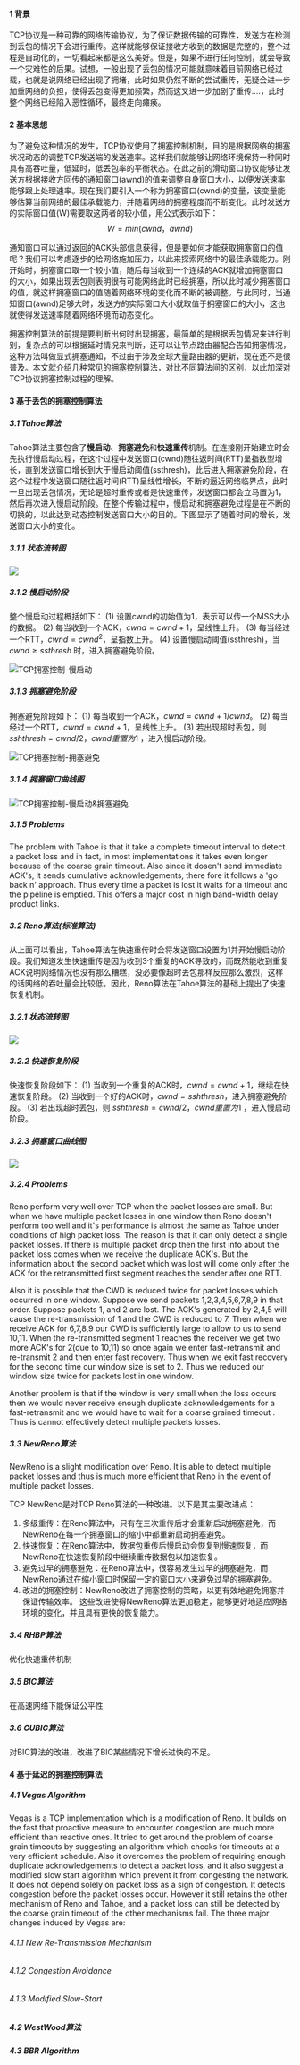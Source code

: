 #### 1 背景

TCP协议是一种可靠的网络传输协议，为了保证数据传输的可靠性，发送方在检测到丢包的情况下会进行重传。这样就能够保证接收方收到的数据是完整的，整个过程是自动化的，一切看起来都是这么美好。但是，如果不进行任何控制，就会导致一个灾难性的后果。试想，一般出现了丢包的情况可能就意味着目前网络已经过载，也就是说网络已经出现了拥堵，此时如果仍然不断的尝试重传，无疑会进一步加重网络的负担，使得丢包变得更加频繁，然而这又进一步加剧了重传....，此时整个网络已经陷入恶性循环，最终走向瘫痪。

#### 2 基本思想

为了避免这种情况的发生，TCP协议使用了拥塞控制机制，目的是根据网络的拥塞状况动态的调整TCP发送端的发送速率。这样我们就能够让网络环境保持一种同时具有高吞吐量，低延时，低丢包率的平衡状态。在此之前的滑动窗口协议能够让发送方根据接收方回传的通知窗口(awnd)的值来调整自身窗口大小，以便发送速率能够跟上处理速率。现在我们要引入一个称为拥塞窗口(cwnd)的变量，该变量能够估算当前网络的最佳承载能力，并随着网络的拥塞程度而不断变化。此时发送方的实际窗口值(W)需要取这两者的较小值，用公式表示如下：
$$
W=min(cwnd，awnd)
$$

通知窗口可以通过返回的ACK头部信息获得，但是要如何才能获取拥塞窗口的值呢？我们可以考虑逐步的给网络施加压力，以此来探索网络中的最佳承载能力。刚开始时，拥塞窗口取一个较小值，随后每当收到一个连续的ACK就增加拥塞窗口的大小，如果出现丢包则表明很有可能网络此时已经拥塞，所以此时减少拥塞窗口的值，就这样拥塞窗口的值随着网络环境的变化而不断的被调整。与此同时，当通知窗口(awnd)足够大时，发送方的实际窗口大小就取值于拥塞窗口的大小，这也就使得发送速率随着网络环境而动态变化。

拥塞控制算法的前提是要判断出何时出现拥塞，最简单的是根据丢包情况来进行判别，复杂点的可以根据延时情况来判断，还可以让节点路由器配合告知拥塞情况，这种方法叫做显式拥塞通知，不过由于涉及全球大量路由器的更新，现在还不是很普及。本文就介绍几种常见的拥塞控制算法，对比不同算法间的区别，以此加深对TCP协议拥塞控制过程的理解。

#### 3 基于丢包的拥塞控制算法

##### 3.1 Tahoe算法

Tahoe算法主要包含了**慢启动**、**拥塞避免**和**快速重传**机制。在连接刚开始建立时会先执行慢启动过程，在这个过程中发送窗口(cwnd)随往返时间(RTT)呈指数型增长，直到发送窗口增长到大于慢启动阈值(ssthresh)，此后进入拥塞避免阶段，在 这个过程中发送窗口随往返时间(RTT)呈线性增长，不断的逼近网络临界点，此时一旦出现丢包情况，无论是超时重传或者是快速重传，发送窗口都会立马置为1，然后再次进入慢启动阶段。在整个传输过程中，慢启动和拥塞避免过程是在不断的切换的，以此达到动态控制发送窗口大小的目的。下图显示了随着时间的增长，发送窗口大小的变化。

##### 3.1.1 状态流转图

![](https://raw.githubusercontent.com/liuyunplus/yun-images/master/mbeD1u.png)

##### 3.1.2 慢启动阶段

整个慢启动过程概括如下：
(1) 设置cwnd的初始值为1，表示可以传一个MSS大小的数据。
(2) 每当收到一个ACK，$cwnd = cwnd + 1$，呈线性上升。
(3) 每当经过一个RTT，$cwnd = cwnd^2$，呈指数上升。
(4) 设置慢启动阈值(ssthresh)，当 $cwnd \geq ssthresh$ 时，进入拥塞避免阶段。

![TCP拥塞控制-慢启动](https://raw.githubusercontent.com/liuyunplus/yun-images/master/aqNu0f.svg)

##### 3.1.3 拥塞避免阶段

拥塞避免阶段如下：
(1) 每当收到一个ACK，$cwnd = cwnd + 1/cwnd$。
(2) 每当经过一个RTT，$cwnd = cwnd + 1$，呈线性上升。
(3) 若出现超时丢包，则 $sshthresh =  cwnd/2，cwnd重置为1$ ，进入慢启动阶段。

![TCP拥塞控制-拥塞避免](https://raw.githubusercontent.com/liuyunplus/yun-images/master/gbIClA.svg)

##### 3.1.4 拥塞窗口曲线图
![TCP拥塞控制-慢启动&拥塞避免](https://raw.githubusercontent.com/liuyunplus/yun-images/master/6H0B8U.svg)

##### 3.1.5 Problems

The problem with Tahoe is that it take a complete timeout interval to detect a packet loss and in fact, in most implementations it takes even longer because of the coarse grain timeout. Also since it dosen't send immediate ACK's, it sends cumulative acknowledgements, there fore it follows a 'go back n' approach. Thus every time a packet is lost it waits for a timeout and the pipeline is emptied. This offers a major cost in high band-width delay product links.

##### 3.2 Reno算法(标准算法)

从上面可以看出，Tahoe算法在快速重传时会将发送窗口设置为1并开始慢启动阶段。我们知道发生快速重传是因为收到3个重复的ACK导致的，而既然能收到重复ACK说明网络情况也没有那么糟糕，没必要像超时丢包那样反应那么激烈，这样的话网络的吞吐量会比较低。因此，Reno算法在Tahoe算法的基础上提出了快速恢复机制。

##### 3.2.1 状态流转图

![](https://raw.githubusercontent.com/liuyunplus/yun-images/master/62JyDh.png)

##### 3.2.2 快速恢复阶段
快速恢复阶段如下：
(1) 当收到一个重复的ACK时，$cwnd = cwnd + 1$，继续在快速恢复阶段。
(2) 当收到一个好的ACK时，$cwnd = sshthresh$，进入拥塞避免阶段。
(3) 若出现超时丢包，则 $sshthresh =  cwnd/2，cwnd重置为1$ ，进入慢启动阶段。

##### 3.2.3 拥塞窗口曲线图
![](https://raw.githubusercontent.com/liuyunplus/yun-images/master/ljEGn1.svg)
##### 3.2.4 Problems

Reno perform very well over TCP when the packet losses are small. But when we have multiple packet losses in one window then Reno doesn't perform too well and it's performance is almost the same as Tahoe under conditions of high packet loss. The reason is that it can only detect a single packet losses. If there is multiple packet drop then the first info about the packet loss comes when we receive the duplicate ACK's. But the information about the  second packet which was lost will come only after the ACK for the retransmitted first segment reaches the sender after one RTT.

Also it is possible that the CWD is reduced twice for packet losses which occurred in one window. Suppose we send packets 1,2,3,4,5,6,7,8,9 in that order. Suppose packets 1, and 2 are lost. The ACK's generated by 2,4,5 will cause the re-transmission of 1 and the CWD is reduced to 7. Then when we receive ACK for 6,7,8,9 our CWD is sufficiently large to allow to us to send 10,11. When the re-transmitted segment 1 reaches the receiver we get two more ACK's for 2(due to 10,11) so once again we enter fast-retransmit and re-transmit 2 and then enter fast recovery. Thus when we exit fast recovery for the second time our window size is set to 2. Thus we reduced our window size twice for packets lost in one window.

Another problem is that if the window is very small when the loss occurs then we would never receive enough duplicate acknowledgements for a fast-retransmit and we would have to wait for a coarse grained timeout . Thus is cannot effectively detect multiple packets losses.

##### 3.3 NewReno算法

NewReno is a slight modification over Reno. It is able to detect multiple packet losses and thus is much more efficient that Reno in the event of multiple packet losses.



TCP NewReno是对TCP Reno算法的一种改进。以下是其主要改进点：
1.  多级重传：在Reno算法中，只有在三次重传后才会重新启动拥塞避免，而NewReno在每一个拥塞窗口的缩小中都重新启动拥塞避免。
2.  快速恢复：在Reno算法中，数据包重传后慢启动会恢复到慢速恢复，而NewReno在快速恢复阶段中继续重传数据包以加速恢复。
3.  避免过早的拥塞避免：在Reno算法中，很容易发生过早的拥塞避免，而NewReno通过在缩小窗口时保留一定的窗口大小来避免过早的拥塞避免。
4.  改进的拥塞控制：NewReno改进了拥塞控制的策略，以更有效地避免拥塞并保证传输效率。
这些改进使得NewReno算法更加稳定，能够更好地适应网络环境的变化，并且具有更快的恢复能力。


##### 3.4 RHBP算法

优化快速重传机制



##### 3.5 BIC算法

在高速网络下能保证公平性

 

##### 3.6 CUBIC算法

对BIC算法的改进，改进了BIC某些情况下增长过快的不足。



#### 4 基于延迟的拥塞控制算法

##### 4.1 Vegas Algorithm

Vegas is a TCP implementation which is a modification of Reno. It builds on the fast that proactive measure to encounter congestion are much more efficient than reactive ones. It tried to get around the problem of coarse grain timeouts by suggesting an algorithm which checks for timeouts at a very efficient schedule. Also it overcomes the problem of requiring enough duplicate acknowledgements to detect a packet loss, and it also suggest a modified slow start algorithm which prevent it from congesting the network. It does not depend solely on packet loss as a sign of congestion. It detects congestion before the packet losses occur. However it still retains the other mechanism of Reno and Tahoe, and a packet loss can still be detected by the coarse grain timeout of the other mechanisms fail. The three major changes induced by Vegas are:

###### 4.1.1 New Re-Transmission Mechanism

###### 4.1.2 Congestion Avoidance

###### 4.1.3 Modified Slow-Start

##### 4.2 WestWood算法



##### 4.3 BBR Algorithm

